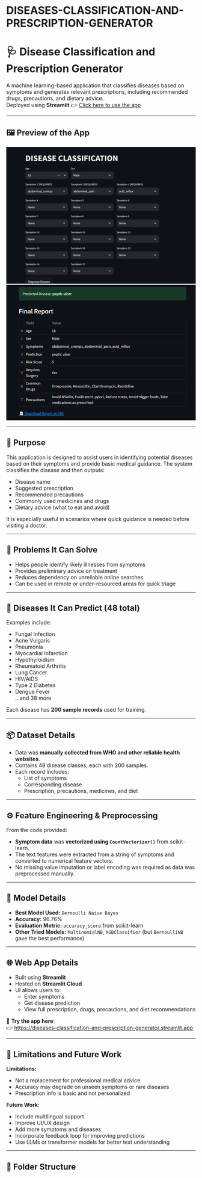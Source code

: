 # DISEASES-CLASSIFICATION-AND-PRESCRIPTION-GENERATOR 

# 🩺 Disease Classification and Prescription Generator

A machine learning-based application that classifies diseases based on symptoms and generates relevant prescriptions, including recommended drugs, precautions, and dietary advice.  
Deployed using **Streamlit** 👉 [Click here to use the app](https://diseases-classification-and-prescription-generator.streamlit.app)

---

## 🖼️ Preview of the App

![Home Page](diseases_classification_app.png)
![Prediction Page](final_report_app.png)

---

## 🎯 Purpose

This application is designed to assist users in identifying potential diseases based on their symptoms and provide basic medical guidance. The system classifies the disease and then outputs:

- Disease name
- Suggested prescription
- Recommended precautions
- Commonly used medicines and drugs
- Dietary advice (what to eat and avoid)

It is especially useful in scenarios where quick guidance is needed before visiting a doctor.

---

## 🧠 Problems It Can Solve

- Helps people identify likely illnesses from symptoms  
- Provides preliminary advice on treatment  
- Reduces dependency on unreliable online searches  
- Can be used in remote or under-resourced areas for quick triage

---

## 🧬 Diseases It Can Predict (48 total)

Examples include:
- Fungal Infection
- Acne Vulgaris
- Pneumonia
- Myocardial Infarction
- Hypothyroidism
- Rheumatoid Arthritis
- Lung Cancer
- HIV/AIDS
- Type 2 Diabetes
- Dengue Fever  
...and 38 more

Each disease has **200 sample records** used for training.

---

## 📦 Dataset Details

- Data was **manually collected from WHO and other reliable health websites**.
- Contains 48 disease classes, each with 200 samples.
- Each record includes:
  - List of symptoms
  - Corresponding disease
  - Prescription, precautions, medicines, and diet

---

## ⚙️ Feature Engineering & Preprocessing

From the code provided:
- **Symptom data** was **vectorized using `CountVectorizer()`** from scikit-learn.
- The text features were extracted from a string of symptoms and converted to numerical feature vectors.
- No missing value imputation or label encoding was required as data was preprocessed manually.

---

## 🤖 Model Details

- **Best Model Used:** `Bernoulli Naive Bayes`  
- **Accuracy:** 96.76%  
- **Evaluation Metric:** `accuracy_score` from scikit-learn
- **Other Tried Models:** `MultinomialNB`, `XGBClassifier` (but `BernoulliNB` gave the best performance)

---

## 🌐 Web App Details

- Built using **Streamlit**
- Hosted on **Streamlit Cloud**
- UI allows users to:
  - Enter symptoms
  - Get disease prediction
  - View full prescription, drugs, precautions, and diet recommendations

🔗 **Try the app here**:  
👉 https://diseases-classification-and-prescription-generator.streamlit.app

---

## 🚫 Limitations and Future Work

**Limitations:**
- Not a replacement for professional medical advice
- Accuracy may degrade on unseen symptoms or rare diseases
- Prescription info is basic and not personalized

**Future Work:**
- Include multilingual support
- Improve UI/UX design
- Add more symptoms and diseases
- Incorporate feedback loop for improving predictions
- Use LLMs or transformer models for better text understanding

---

## 📁 Folder Structure


